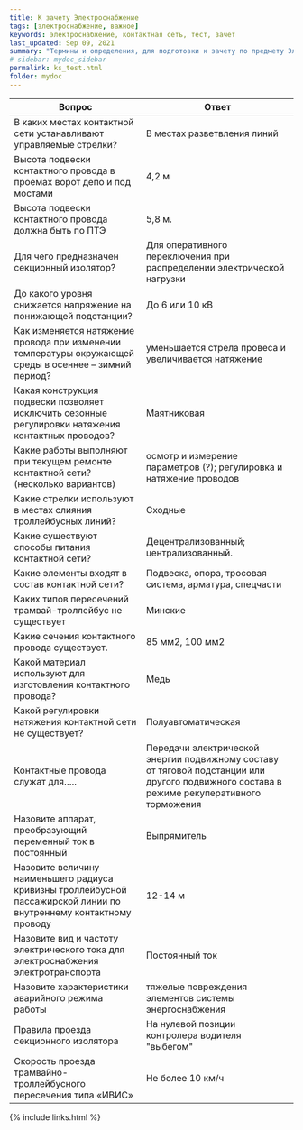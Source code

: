 ```yaml
---
title: К зачету Электроснабжение
tags: [электроснабжение, важное]
keywords: электроснабжение, контактная сеть, тест, зачет
last_updated: Sep 09, 2021
summary: "Термины и определения, для подготовки к зачету по предмету Электроснабжение (Контактная сеть)"
# sidebar: mydoc_sidebar
permalink: ks_test.html
folder: mydoc
---
```



| Вопрос | Ответ |
| ----- | ----- |
| В каких местах контактной сети устанавливают управляемые стрелки? | В местах разветвления линий |
| Высота подвески контактного провода  в проемах ворот депо и под мостами | 4,2 м |
| Высота подвески контактного провода должна быть по ПТЭ | 5,8 м. |
| Для чего предназначен секционный  изолятор? | Для оперативного переключения при распределении электрической нагрузки |
| До какого уровня снижается напряжение на понижающей подстанции? | До 6 или 10 кВ |
| Как изменяется натяжение провода при изменении температуры окружающей среды в осеннее – зимний период? | уменьшается стрела провеса и увеличивается натяжение  |
| Какая конструкция подвески позволяет исключить сезонные регулировки натяжения контактных проводов? | Маятниковая |
| Какие работы выполняют при текущем ремонте контактной сети? (несколько вариантов) | осмотр и измерение параметров (?); регулировка и натяжение проводов |
| Какие стрелки используют в местах слияния троллейбусных линий? | Сходные |
| Какие существуют способы питания контактной сети? | Децентрализованный; централизованный. |
| Какие элементы входят в состав контактной сети? | Подвеска, опора, тросовая система, арматура,  спецчасти |
| Каких типов пересечений трамвай-троллейбус не существует | Минские |
| Какие сечения контактного провода существует. | 85 мм2, 100 мм2 |
| Какой материал используют для изготовления контактного провода? | Медь |
| Какой регулировки натяжения контактной сети не существует? | Полуавтоматическая |
| Контактные провода служат для….. | Передачи электрической энергии подвижному составу от тяговой подстанции или другого подвижного состава в режиме рекуперативного торможения |
| Назовите аппарат, преобразующий переменный ток в постоянный | Выпрямитель |
| Назовите величину наименьшего радиуса кривизны троллейбусной пассажирской линии по внутреннему контактному проводу | 12-14 м |
| Назовите вид и частоту электрического тока для электроснабжения электротранспорта | Постоянный ток |
| Назовите характеристики аварийного режима работы | тяжелые повреждения элементов системы энергоснабжения |
| Правила проезда секционного изолятора | На нулевой позиции контролера водителя "выбегом" |
| Скорость проезда трамвайно-троллейбусного пересечения типа «ИВИС» | Не более 10 км/ч |



{% include links.html %}
